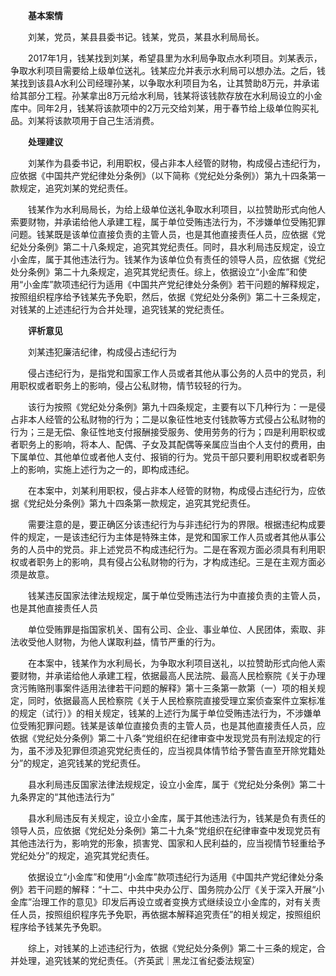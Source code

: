 　　**基本案情**

　　刘某，党员，某县县委书记。钱某，党员，某县水利局局长。

　　2017年1月，钱某找到刘某，希望县里为水利局争取点水利项目。刘某表示，争取水利项目需要给上级单位送礼。钱某应允并表示水利局可以想办法。之后，钱某找到该县A水利公司经理孙某，以争取水利项目为名，让其赞助8万元，并承诺给其部分工程。孙某拿出8万元给水利局，钱某将该钱款存放在水利局设立的小金库中。同年2月，钱某将该款项中的2万元交给刘某，用于春节给上级单位购买礼品。刘某将该款项用于自己生活消费。

　　**处理建议**

　　刘某作为县委书记，利用职权，侵占非本人经管的财物，构成侵占违纪行为，应依据《中国共产党纪律处分条例》（以下简称《党纪处分条例》）第九十四条第一款规定，追究刘某的党纪责任。

　　钱某作为水利局局长，为给上级单位送礼争取水利项目，以拉赞助形式向他人索要财物，并承诺给他人承建工程，属于单位受贿违法行为，不涉嫌单位受贿犯罪问题。钱某既是该单位直接负责的主管人员，也是其他直接责任人员，应依据《党纪处分条例》第二十八条规定，追究其党纪责任。同时，县水利局违反规定，设立小金库，属于其他违法行为。钱某作为该单位负有责任的领导人员，应依据《党纪处分条例》第二十九条规定，追究其党纪责任。综上，依据设立“小金库”和使用“小金库”款项违纪行为适用《中国共产党纪律处分条例》若干问题的解释规定，按照组织程序给予钱某先予免职，然后，依据《党纪处分条例》第二十三条规定，对钱某的上述违纪行为合并处理，追究钱某的党纪责任。

　　**评析意见**

　　刘某违犯廉洁纪律，构成侵占违纪行为

　　侵占违纪行为，是指党和国家工作人员或者其他从事公务的人员中的党员，利用职权或者职务上的影响，侵占公私财物，情节较轻的行为。

　　该行为按照《党纪处分条例》第九十四条规定，主要有以下几种行为：一是侵占非本人经管的公私财物的行为；二是以象征性地支付钱款等方式侵占公私财物的行为；三是无偿、象征性地支付报酬接受服务、使用劳务的行为；四是利用职权或者职务上的影响，将本人、配偶、子女及其配偶等亲属应当由个人支付的费用，由下属单位、其他单位或者他人支付、报销的行为。党员干部只要利用职权或者职务上的影响，实施上述行为之一的，即构成违纪。

　　在本案中，刘某利用职权，侵占非本人经管的财物，构成侵占违纪行为，应依据《党纪处分条例》第九十四条第一款规定，追究其党纪责任。

　　需要注意的是，要正确区分该违纪行为与非违纪行为的界限。根据违纪构成要件的规定，一是该违纪行为主体是特殊主体，是党和国家工作人员或者其他从事公务的人员中的党员。非上述党员不构成违纪行为。二是在客观方面必须具有利用职权或者职务上的影响，具有侵占公私财物的行为，才构成违纪。三是在主观方面必须是故意。

　　钱某违反国家法律法规规定，属于单位受贿违法行为中直接负责的主管人员，也是其他直接责任人员

　　单位受贿罪是指国家机关、国有公司、企业、事业单位、人民团体，索取、非法收受他人财物，为他人谋取利益，情节严重的行为。

　　在本案中，钱某作为水利局长，为争取水利项目送礼，以拉赞助形式向他人索要财物，并承诺给他人承建工程，依据最高人民法院、最高人民检察院《关于办理贪污贿赂刑事案件适用法律若干问题的解释》第十三条第一款第（一）项的相关规定，同时，依据最高人民检察院《关于人民检察院直接受理立案侦查案件立案标准的规定（试行）》的相关规定，钱某的上述行为属于单位受贿违法行为，不涉嫌单位受贿犯罪问题。钱某是该单位直接负责的主管人员，也是其他直接责任人员，应依据《党纪处分条例》第二十八条“党组织在纪律审查中发现党员有刑法规定的行为，虽不涉及犯罪但须追究党纪责任的，应当视具体情节给予警告直至开除党籍处分”的规定，追究钱某的党纪责任。

　　县水利局违反国家法律法规规定，设立小金库，属于《党纪处分条例》第二十九条界定的“其他违法行为”

　　县水利局违反有关规定，设立小金库，属于其他违法行为，钱某是负有责任的领导人员，应依据《党纪处分条例》第二十九条“党组织在纪律审查中发现党员有其他违法行为，影响党的形象，损害党、国家和人民利益的，应当视情节轻重给予党纪处分”的规定，追究其党纪责任。

　　依据设立“小金库”和使用“小金库”款项违纪行为适用《中国共产党纪律处分条例》若干问题的解释：“十二、中共中央办公厅、国务院办公厅《关于深入开展“小金库”治理工作的意见》印发后再设立或者变换方式继续设立小金库的，对有关责任人员，按照组织程序先予免职，再依据本解释追究责任”的相关规定，按照组织程序给予钱某先予免职。

　　综上，对钱某的上述违纪行为，依据《党纪处分条例》第二十三条的规定，合并处理，追究钱某的党纪责任。（齐英武｜黑龙江省纪委法规室）
